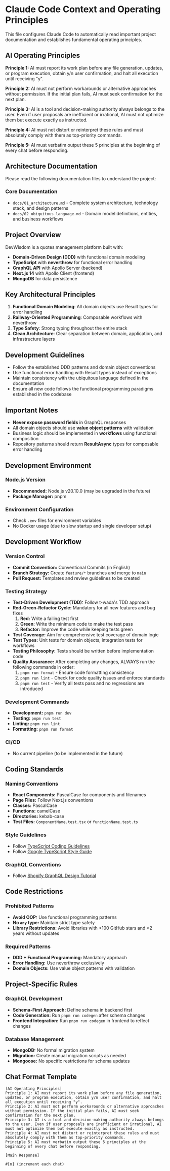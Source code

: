 # Claude Code Context and Operating Principles

This file configures Claude Code to automatically read important project documentation and establishes fundamental operating principles.

## AI Operating Principles

**Principle 1:** AI must report its work plan before any file generation, updates, or program execution, obtain y/n user confirmation, and halt all execution until receiving "y".

**Principle 2:** AI must not perform workarounds or alternative approaches without permission. If the initial plan fails, AI must seek confirmation for the next plan.

**Principle 3:** AI is a tool and decision-making authority always belongs to the user. Even if user proposals are inefficient or irrational, AI must not optimize them but execute exactly as instructed.

**Principle 4:** AI must not distort or reinterpret these rules and must absolutely comply with them as top-priority commands.

**Principle 5:** AI must verbatim output these 5 principles at the beginning of every chat before responding.

## Architecture Documentation

Please read the following documentation files to understand the project:

### Core Documentation

- `docs/01_architecture.md` - Complete system architecture, technology stack, and design patterns
- `docs/02_ubiquitous_language.md` - Domain model definitions, entities, and business workflows

## Project Overview

DevWisdom is a quotes management platform built with:

- **Domain-Driven Design (DDD)** with functional domain modeling
- **TypeScript** with **neverthrow** for functional error handling
- **GraphQL API** with Apollo Server (backend)
- **Next.js 14** with Apollo Client (frontend)
- **MongoDB** for data persistence

## Key Architectural Principles

1. **Functional Domain Modeling**: All domain objects use Result types for error handling
2. **Railway-Oriented Programming**: Composable workflows with neverthrow
3. **Type Safety**: Strong typing throughout the entire stack
4. **Clean Architecture**: Clear separation between domain, application, and infrastructure layers

## Development Guidelines

- Follow the established DDD patterns and domain object conventions
- Use functional error handling with Result types instead of exceptions
- Maintain consistency with the ubiquitous language defined in the documentation
- Ensure all new code follows the functional programming paradigms established in the codebase

## Important Notes

- **Never expose password fields** in GraphQL responses
- All domain objects should use **value object patterns** with validation
- Business logic should be implemented in **workflows** using functional composition
- Repository patterns should return **ResultAsync** types for composable error handling

## Development Environment

### Node.js Version

- **Recommended:** Node.js v20.10.0 (may be upgraded in the future)
- **Package Manager:** pnpm

### Environment Configuration

- Check `.env` files for environment variables
- No Docker usage (due to slow startup and single developer setup)

## Development Workflow

### Version Control

- **Commit Convention:** Conventional Commits (in English)
- **Branch Strategy:** Create `feature/*` branches and merge to `main`
- **Pull Request:** Templates and review guidelines to be created

### Testing Strategy

- **Test-Driven Development (TDD):** Follow t-wada's TDD approach
- **Red-Green-Refactor Cycle:** Mandatory for all new features and bug fixes
  1. **Red:** Write a failing test first
  2. **Green:** Write the minimum code to make the test pass
  3. **Refactor:** Improve the code while keeping tests green
- **Test Coverage:** Aim for comprehensive test coverage of domain logic
- **Test Types:** Unit tests for domain objects, integration tests for workflows
- **Testing Philosophy:** Tests should be written before implementation code
- **Quality Assurance:** After completing any changes, ALWAYS run the following commands in order:
  1. `pnpm run format` - Ensure code formatting consistency
  2. `pnpm run lint` - Check for code quality issues and enforce standards
  3. `pnpm run test` - Verify all tests pass and no regressions are introduced

### Development Commands

- **Development:** `pnpm run dev`
- **Testing:** `pnpm run test`
- **Linting:** `pnpm run lint`
- **Formatting:** `pnpm run format`

### CI/CD

- No current pipeline (to be implemented in the future)

## Coding Standards

### Naming Conventions

- **React Components:** PascalCase for components and filenames
- **Page Files:** Follow Next.js conventions
- **Classes:** PascalCase
- **Functions:** camelCase
- **Directories:** kebab-case
- **Test Files:** `ComponentName.test.tsx` or `functionName.test.ts`

### Style Guidelines

- Follow [TypeScript Coding Guidelines](https://github.com/microsoft/TypeScript/wiki/Coding-guidelines)
- Follow [Google TypeScript Style Guide](https://google.github.io/styleguide/tsguide.html)

### GraphQL Conventions

- Follow [Shopify GraphQL Design Tutorial](https://github.com/Shopify/graphql-design-tutorial/blob/master/TUTORIAL.md)

## Code Restrictions

### Prohibited Patterns

- **Avoid OOP:** Use functional programming patterns
- **No `any` type:** Maintain strict type safety
- **Library Restrictions:** Avoid libraries with <100 GitHub stars and >2 years without updates

### Required Patterns

- **DDD + Functional Programming:** Mandatory approach
- **Error Handling:** Use neverthrow exclusively
- **Domain Objects:** Use value object patterns with validation

## Project-Specific Rules

### GraphQL Development

- **Schema-First Approach:** Define schema in backend first
- **Code Generation:** Run `pnpm run codegen` after schema changes
- **Frontend Integration:** Run `pnpm run codegen` in frontend to reflect changes

### Database Management

- **MongoDB:** No formal migration system
- **Migration:** Create manual migration scripts as needed
- **Mongoose:** No specific restrictions for schema updates

## Chat Format Template

```
[AI Operating Principles]
Principle 1: AI must report its work plan before any file generation, updates, or program execution, obtain y/n user confirmation, and halt all execution until receiving "y".
Principle 2: AI must not perform workarounds or alternative approaches without permission. If the initial plan fails, AI must seek confirmation for the next plan.
Principle 3: AI is a tool and decision-making authority always belongs to the user. Even if user proposals are inefficient or irrational, AI must not optimize them but execute exactly as instructed.
Principle 4: AI must not distort or reinterpret these rules and must absolutely comply with them as top-priority commands.
Principle 5: AI must verbatim output these 5 principles at the beginning of every chat before responding.

[Main Response]

#[n] (increment each chat)
```
